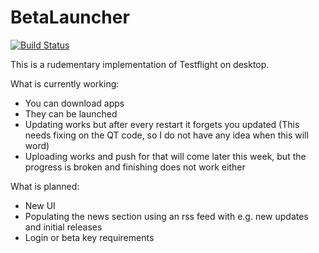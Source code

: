BetaLauncher
============

[![Build Status](https://travis-ci.org/DJLectr0/BetaLauncher.svg)](https://travis-ci.org/DJLectr0/BetaLauncher)

This is a rudementary implementation of Testflight on desktop.

What is currently working:

- You can download apps
- They can be launched
- Updating works but after every restart it forgets you updated (This needs fixing on the QT code, so I do not have any idea when this will word)
- Uploading works and push for that will come later this week, but the progress is broken and finishing does not work either

What is planned:

- New UI
- Populating the news section using an rss feed with e.g. new updates and initial releases
- Login or beta key requirements
